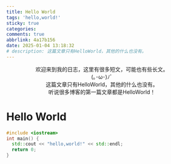 ```yaml
---
title: Hello World
tags: 'hello,world!'
sticky: true
categories: 
comments: true
abbrlink: 4a17b156
date: 2025-01-04 13:18:32
# description: 这篇文章只有HelloWorld，其他的什么也没有。
---
```


<center>欢迎来到我的日志，这里有很多短文，可能也有些长文。</center>

<center>(｡･ω･)ﾉﾞ</center>

<!--more-->

<center>这篇文章只有HelloWorld，其他的什么也没有。</center>

<center>听说很多博客的第一篇文章都是HelloWorld！</center>

# Hello World

```c++
#include <iostream>
int main() {
  std::cout << "hello,world!" << std::endl;
  return 0;
}
```


